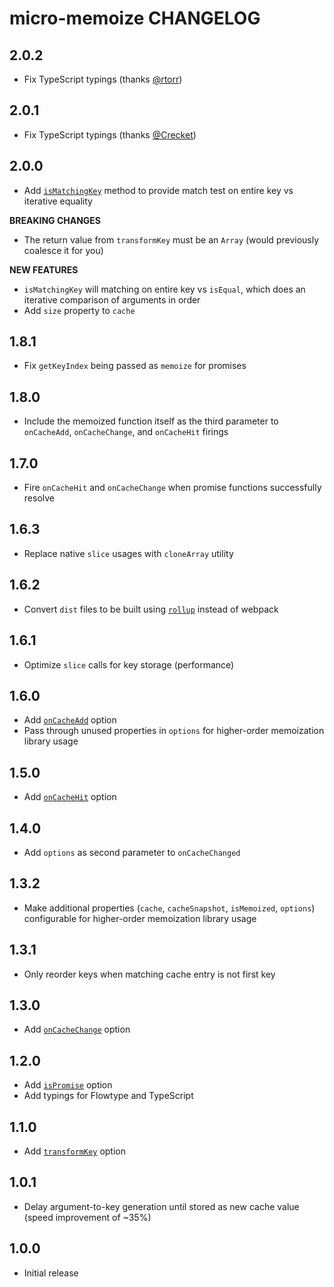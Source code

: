 # micro-memoize CHANGELOG

## 2.0.2

* Fix TypeScript typings (thanks [@rtorr](https://github.com/rtorr))

## 2.0.1

* Fix TypeScript typings (thanks [@Crecket](https://github.com/Crecket))

## 2.0.0

* Add [`isMatchingKey`](#ismatchingkey) method to provide match test on entire key vs iterative equality

**BREAKING CHANGES**

* The return value from `transformKey` must be an `Array` (would previously coalesce it for you)

**NEW FEATURES**

* `isMatchingKey` will matching on entire key vs `isEqual`, which does an iterative comparison of arguments in order
* Add `size` property to `cache`

## 1.8.1

* Fix `getKeyIndex` being passed as `memoize` for promises

## 1.8.0

* Include the memoized function itself as the third parameter to `onCacheAdd`, `onCacheChange`, and `onCacheHit` firings

## 1.7.0

* Fire `onCacheHit` and `onCacheChange` when promise functions successfully resolve

## 1.6.3

* Replace native `slice` usages with `cloneArray` utility

## 1.6.2

* Convert `dist` files to be built using [`rollup`](https://github.com/rollup/rollup) instead of webpack

## 1.6.1

* Optimize `slice` calls for key storage (performance)

## 1.6.0

* Add [`onCacheAdd`](README.md#oncacheadd) option
* Pass through unused properties in `options` for higher-order memoization library usage

## 1.5.0

* Add [`onCacheHit`](README.md#oncachehit) option

## 1.4.0

* Add `options` as second parameter to `onCacheChanged`

## 1.3.2

* Make additional properties (`cache`, `cacheSnapshot`, `isMemoized`, `options`) configurable for higher-order memoization library usage

## 1.3.1

* Only reorder keys when matching cache entry is not first key

## 1.3.0

* Add [`onCacheChange`](README.md#oncachechange) option

## 1.2.0

* Add [`isPromise`](README.md#ispromise) option
* Add typings for Flowtype and TypeScript

## 1.1.0

* Add [`transformKey`](README.md#transformkey) option

## 1.0.1

* Delay argument-to-key generation until stored as new cache value (speed improvement of ~35%)

## 1.0.0

* Initial release
